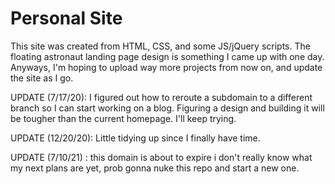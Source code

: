 # Personal Site

This site was created from HTML, CSS, and some JS/jQuery scripts. The floating astronaut landing page design is something I came up with one day. Anyways, I'm hoping to upload way more projects from now on, and update the site as I go.

UPDATE (7/17/20): I figured out how to reroute a subdomain to a different branch so I can start working on a blog. Figuring a design and building it will be tougher than the current homepage. I'll keep trying.

UPDATE (12/20/20): Little tidying up since I finally have time.

UPDATE (7/10/21) :  this domain is about to expire i don't really know what my next plans are yet, prob gonna nuke this repo and start a new one.
